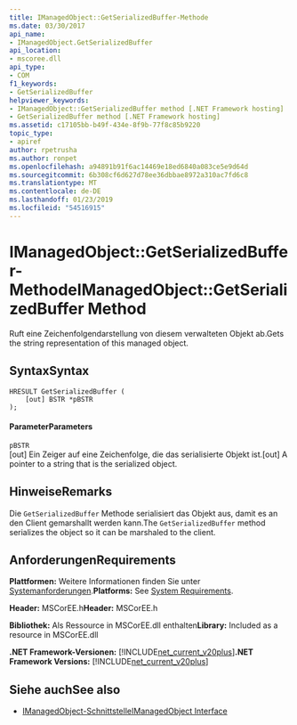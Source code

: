 ```yaml
---
title: IManagedObject::GetSerializedBuffer-Methode
ms.date: 03/30/2017
api_name:
- IManagedObject.GetSerializedBuffer
api_location:
- mscoree.dll
api_type:
- COM
f1_keywords:
- GetSerializedBuffer
helpviewer_keywords:
- IManagedObject::GetSerializedBuffer method [.NET Framework hosting]
- GetSerializedBuffer method [.NET Framework hosting]
ms.assetid: c17105bb-b49f-434e-8f9b-77f8c85b9220
topic_type:
- apiref
author: rpetrusha
ms.author: ronpet
ms.openlocfilehash: a94891b91f6ac14469e18ed6840a083ce5e9d64d
ms.sourcegitcommit: 6b308cf6d627d78ee36dbbae8972a310ac7fd6c8
ms.translationtype: MT
ms.contentlocale: de-DE
ms.lasthandoff: 01/23/2019
ms.locfileid: "54516915"
---
```

# <a name="imanagedobjectgetserializedbuffer-method"></a><span data-ttu-id="86dcc-102">IManagedObject::GetSerializedBuffer-Methode</span><span class="sxs-lookup"><span data-stu-id="86dcc-102">IManagedObject::GetSerializedBuffer Method</span></span>
<span data-ttu-id="86dcc-103">Ruft eine Zeichenfolgendarstellung von diesem verwalteten Objekt ab.</span><span class="sxs-lookup"><span data-stu-id="86dcc-103">Gets the string representation of this managed object.</span></span>  
  
## <a name="syntax"></a><span data-ttu-id="86dcc-104">Syntax</span><span class="sxs-lookup"><span data-stu-id="86dcc-104">Syntax</span></span>  
  
```  
HRESULT GetSerializedBuffer (  
    [out] BSTR *pBSTR  
);  
```  
  
#### <a name="parameters"></a><span data-ttu-id="86dcc-105">Parameter</span><span class="sxs-lookup"><span data-stu-id="86dcc-105">Parameters</span></span>  
 `pBSTR`  
 <span data-ttu-id="86dcc-106">[out] Ein Zeiger auf eine Zeichenfolge, die das serialisierte Objekt ist.</span><span class="sxs-lookup"><span data-stu-id="86dcc-106">[out] A pointer to a string that is the serialized object.</span></span>  
  
## <a name="remarks"></a><span data-ttu-id="86dcc-107">Hinweise</span><span class="sxs-lookup"><span data-stu-id="86dcc-107">Remarks</span></span>  
 <span data-ttu-id="86dcc-108">Die `GetSerializedBuffer` Methode serialisiert das Objekt aus, damit es an den Client gemarshallt werden kann.</span><span class="sxs-lookup"><span data-stu-id="86dcc-108">The `GetSerializedBuffer` method serializes the object so it can be marshaled to the client.</span></span>  
  
## <a name="requirements"></a><span data-ttu-id="86dcc-109">Anforderungen</span><span class="sxs-lookup"><span data-stu-id="86dcc-109">Requirements</span></span>  
 <span data-ttu-id="86dcc-110">**Plattformen:** Weitere Informationen finden Sie unter [Systemanforderungen](../../../../docs/framework/get-started/system-requirements.md).</span><span class="sxs-lookup"><span data-stu-id="86dcc-110">**Platforms:** See [System Requirements](../../../../docs/framework/get-started/system-requirements.md).</span></span>  
  
 <span data-ttu-id="86dcc-111">**Header:** MSCorEE.h</span><span class="sxs-lookup"><span data-stu-id="86dcc-111">**Header:** MSCorEE.h</span></span>  
  
 <span data-ttu-id="86dcc-112">**Bibliothek:** Als Ressource in MSCorEE.dll enthalten</span><span class="sxs-lookup"><span data-stu-id="86dcc-112">**Library:** Included as a resource in MSCorEE.dll</span></span>  
  
 <span data-ttu-id="86dcc-113">**.NET Framework-Versionen:** [!INCLUDE[net_current_v20plus](../../../../includes/net-current-v20plus-md.md)]</span><span class="sxs-lookup"><span data-stu-id="86dcc-113">**.NET Framework Versions:** [!INCLUDE[net_current_v20plus](../../../../includes/net-current-v20plus-md.md)]</span></span>  
  
## <a name="see-also"></a><span data-ttu-id="86dcc-114">Siehe auch</span><span class="sxs-lookup"><span data-stu-id="86dcc-114">See also</span></span>
- [<span data-ttu-id="86dcc-115">IManagedObject-Schnittstelle</span><span class="sxs-lookup"><span data-stu-id="86dcc-115">IManagedObject Interface</span></span>](../../../../docs/framework/unmanaged-api/hosting/imanagedobject-interface.md)
